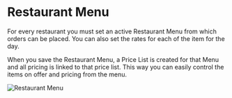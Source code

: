 <!-- add-breadcrumbs -->
# Restaurant Menu

For every restaurant you must set an active Restaurant Menu from which orders can be placed. You can also set the rates for each of the item for the day.

When you save the Restaurant Menu, a Price List is created for that Menu and all pricing is linked to that price list. This way you can easily control the items on offer and pricing from the menu.

<img class="screenshot" alt="Restaurant Menu" src="{{docs_base_url}}/v12/assets/img/restaurant/restaurant-menu.png">
